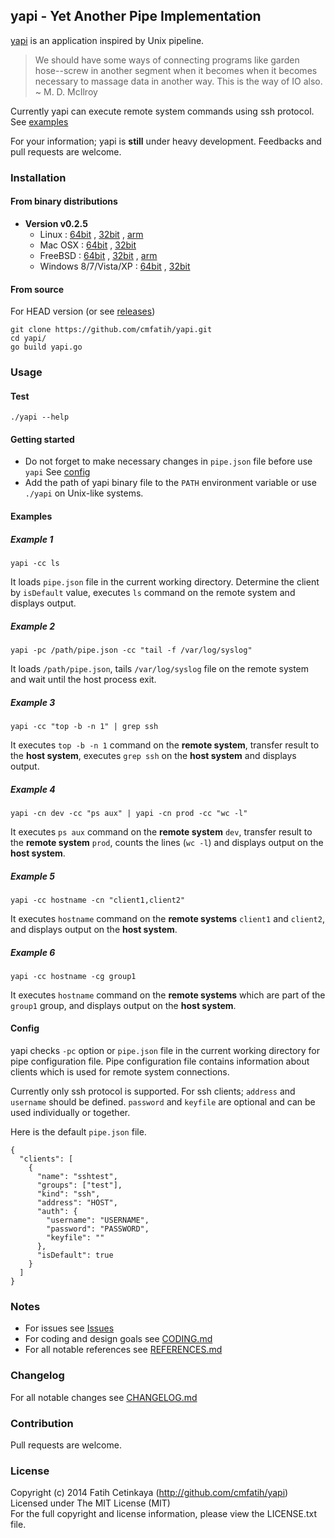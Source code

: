 ## yapi - Yet Another Pipe Implementation

[yapi](http://github.com/cmfatih/yapi) is an application inspired by Unix pipeline.  

> We should have some ways of connecting programs like garden hose--screw in 
> another segment when it becomes when it becomes necessary to massage data in another way. 
> This is the way of IO also.  ~ M. D. McIlroy  

Currently yapi can execute remote system commands using ssh protocol. See [examples](#examples)  

For your information; yapi is **still** under heavy development. 
Feedbacks and pull requests are welcome.  

### Installation

#### From binary distributions

* **Version v0.2.5**
  * Linux : 
    [64bit](https://github.com/cmfatih/yapi/releases/download/v0.2.5/yapi-linux-amd64.tar.gz) , 
    [32bit](https://github.com/cmfatih/yapi/releases/download/v0.2.5/yapi-linux-386.tar.gz) , 
    [arm](https://github.com/cmfatih/yapi/releases/download/v0.2.5/yapi-linux-arm.tar.gz)
  * Mac OSX : 
    [64bit](https://github.com/cmfatih/yapi/releases/download/v0.2.5/yapi-darwin-amd64.tar.gz) , 
    [32bit](https://github.com/cmfatih/yapi/releases/download/v0.2.5/yapi-darwin-386.tar.gz)
  * FreeBSD : 
    [64bit](https://github.com/cmfatih/yapi/releases/download/v0.2.5/yapi-freebsd-amd64.tar.gz) , 
    [32bit](https://github.com/cmfatih/yapi/releases/download/v0.2.5/yapi-freebsd-386.tar.gz) , 
    [arm](https://github.com/cmfatih/yapi/releases/download/v0.2.5/yapi-freebsd-arm.tar.gz)
  * Windows 8/7/Vista/XP : 
    [64bit](https://github.com/cmfatih/yapi/releases/download/v0.2.5/yapi-windows-amd64.zip) , 
    [32bit](https://github.com/cmfatih/yapi/releases/download/v0.2.5/yapi-windows-386.zip)

#### From source

For HEAD version (or see [releases](https://github.com/cmfatih/yapi/releases))

```
git clone https://github.com/cmfatih/yapi.git
cd yapi/
go build yapi.go
```

### Usage

#### Test

```
./yapi --help
```

#### Getting started

* Do not forget to make necessary changes in `pipe.json` file before use `yapi` 
  See [config](#config)  
* Add the path of yapi binary file to the `PATH` environment variable or 
  use `./yapi` on Unix-like systems.

#### Examples

##### Example 1
```
yapi -cc ls
```
It loads `pipe.json` file in the current working directory. Determine the client by 
`isDefault` value, executes `ls` command on the remote system and displays output.

##### Example 2
```
yapi -pc /path/pipe.json -cc "tail -f /var/log/syslog"
```
It loads `/path/pipe.json`, tails `/var/log/syslog` file on the remote system and 
wait until the host process exit.

##### Example 3
```
yapi -cc "top -b -n 1" | grep ssh
```
It executes `top -b -n 1` command on the **remote system**,
transfer result to the **host system**, executes `grep ssh` on the **host system** 
and displays output.

##### Example 4
```
yapi -cn dev -cc "ps aux" | yapi -cn prod -cc "wc -l"
```
It executes `ps aux` command on the **remote system** `dev`,
transfer result to the **remote system** `prod`, counts the lines (`wc -l`)
and displays output on the **host system**.

##### Example 5
```
yapi -cc hostname -cn "client1,client2"
```
It executes `hostname` command on the **remote systems** `client1` and `client2`,
and displays output on the **host system**.

##### Example 6
```
yapi -cc hostname -cg group1
```
It executes `hostname` command on the **remote systems** which are part of the
`group1` group, and displays output on the **host system**.

#### Config

yapi checks `-pc` option or `pipe.json` file in the current working directory 
for pipe configuration file. Pipe configuration file contains information about 
clients which is used for remote system connections.  

Currently only ssh protocol is supported. For ssh clients; `address` and `username` 
should be defined. `password` and `keyfile` are optional and can be used individually 
or together.

Here is the default `pipe.json` file.

```
{
  "clients": [
    {
      "name": "sshtest",
      "groups": ["test"],
      "kind": "ssh",
      "address": "HOST",
      "auth": {
        "username": "USERNAME",
        "password": "PASSWORD",
        "keyfile": ""
      },
      "isDefault": true
    }
  ]
}
```

### Notes

* For issues see [Issues](https://github.com/cmfatih/yapi/issues)
* For coding and design goals see [CODING.md](https://github.com/cmfatih/yapi/blob/master/CODING.md)
* For all notable references see [REFERENCES.md](https://github.com/cmfatih/yapi/blob/master/REFERENCES.md)

### Changelog

For all notable changes see [CHANGELOG.md](https://github.com/cmfatih/yapi/blob/master/CHANGELOG.md)

### Contribution

Pull requests are welcome.

### License

Copyright (c) 2014 Fatih Cetinkaya (http://github.com/cmfatih/yapi)  
Licensed under The MIT License (MIT)  
For the full copyright and license information, please view the LICENSE.txt file.
